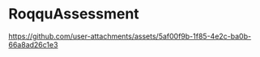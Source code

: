 # RoqquAssessment


https://github.com/user-attachments/assets/5af00f9b-1f85-4e2c-ba0b-66a8ad26c1e3

